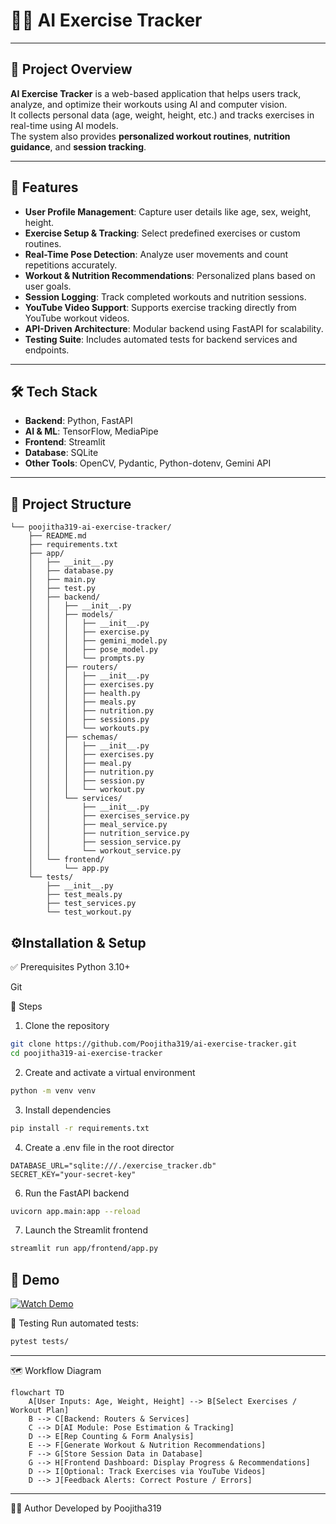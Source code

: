 # 🏋️‍♀️ AI Exercise Tracker

---

## 🧠 Project Overview

**AI Exercise Tracker** is a web-based application that helps users track, analyze, and optimize their workouts using AI and computer vision.  
It collects personal data (age, weight, height, etc.) and tracks exercises in real-time using AI models.  
The system also provides **personalized workout routines**, **nutrition guidance**, and **session tracking**.

---

## 🎯 Features

- **User Profile Management**: Capture user details like age, sex, weight, height.  
- **Exercise Setup & Tracking**: Select predefined exercises or custom routines.  
- **Real-Time Pose Detection**: Analyze user movements and count repetitions accurately.  
- **Workout & Nutrition Recommendations**: Personalized plans based on user goals.  
- **Session Logging**: Track completed workouts and nutrition sessions.  
- **YouTube Video Support**: Supports exercise tracking directly from YouTube workout videos.  
- **API-Driven Architecture**: Modular backend using FastAPI for scalability.  
- **Testing Suite**: Includes automated tests for backend services and endpoints.  

---

## 🛠 Tech Stack

- **Backend**: Python, FastAPI  
- **AI & ML**: TensorFlow, MediaPipe  
- **Frontend**: Streamlit  
- **Database**: SQLite 
- **Other Tools**: OpenCV, Pydantic, Python-dotenv, Gemini API  

---

## 📁 Project Structure
```text
└── poojitha319-ai-exercise-tracker/
    ├── README.md
    ├── requirements.txt
    ├── app/
    │   ├── __init__.py
    │   ├── database.py
    │   ├── main.py
    │   ├── test.py
    │   ├── backend/
    │   │   ├── __init__.py
    │   │   ├── models/
    │   │   │   ├── __init__.py
    │   │   │   ├── exercise.py
    │   │   │   ├── gemini_model.py
    │   │   │   ├── pose_model.py
    │   │   │   └── prompts.py
    │   │   ├── routers/
    │   │   │   ├── __init__.py
    │   │   │   ├── exercises.py
    │   │   │   ├── health.py
    │   │   │   ├── meals.py
    │   │   │   ├── nutrition.py
    │   │   │   ├── sessions.py
    │   │   │   └── workouts.py
    │   │   ├── schemas/
    │   │   │   ├── __init__.py
    │   │   │   ├── exercises.py
    │   │   │   ├── meal.py
    │   │   │   ├── nutrition.py
    │   │   │   ├── session.py
    │   │   │   └── workout.py
    │   │   └── services/
    │   │       ├── __init__.py
    │   │       ├── exercises_service.py
    │   │       ├── meal_service.py
    │   │       ├── nutrition_service.py
    │   │       ├── session_service.py
    │   │       └── workout_service.py
    │   └── frontend/
    │       └── app.py
    └── tests/
        ├── __init__.py
        ├── test_meals.py
        ├── test_services.py
        └── test_workout.py
```
## ⚙️Installation & Setup
✅ Prerequisites
Python 3.10+

Git

🚀 Steps
1. Clone the repository
```bash
git clone https://github.com/Poojitha319/ai-exercise-tracker.git
cd poojitha319-ai-exercise-tracker
```
2. Create and activate a virtual environment
```bash
python -m venv venv
```
3. Install dependencies
```bash
pip install -r requirements.txt
```
4. Create a .env file in the root director
```env
DATABASE_URL="sqlite:///./exercise_tracker.db"
SECRET_KEY="your-secret-key"
```
6. Run the FastAPI backend
```bash
uvicorn app.main:app --reload
```
7. Launch the Streamlit frontend
```bash
streamlit run app/frontend/app.py
```
## 📸 Demo

[![Watch Demo](./demo/demo.png)](./demo/demo.mp4)

🧪 Testing
Run automated tests:
```bash
pytest tests/
```
---
🗺️ Workflow Diagram
```mermaid
flowchart TD
    A[User Inputs: Age, Weight, Height] --> B[Select Exercises / Workout Plan]
    B --> C[Backend: Routers & Services]
    C --> D[AI Module: Pose Estimation & Tracking]
    D --> E[Rep Counting & Form Analysis]
    E --> F[Generate Workout & Nutrition Recommendations]
    F --> G[Store Session Data in Database]
    G --> H[Frontend Dashboard: Display Progress & Recommendations]
    D --> I[Optional: Track Exercises via YouTube Videos]
    D --> J[Feedback Alerts: Correct Posture / Errors]

```
---
👩‍💻 Author
Developed by Poojitha319
